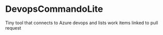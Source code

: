 # DevopsCommandoLite
Tiny tool that connects to Azure devops and lists work items linked to pull request 
